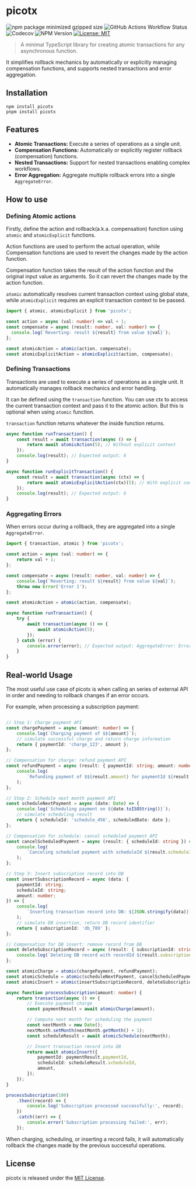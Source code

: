 # picotx
![npm package minimized gzipped size](https://img.shields.io/bundlejs/size/picotx)
![GitHub Actions Workflow Status](https://img.shields.io/github/actions/workflow/status/perasite/picotx/test.yml)
![Codecov](https://img.shields.io/codecov/c/github/PeraSite/picotx)
![NPM Version](https://img.shields.io/npm/v/picotx)
[![License: MIT](https://img.shields.io/badge/License-MIT-yellow.svg)](https://opensource.org/licenses/MIT)

> A minimal TypeScript library for creating atomic transactions for any asynchronous function.

It simplifies rollback mechanics by automatically or explicitly managing compensation functions, and supports nested transactions and error aggregation.

## Installation


```
npm install picotx
pnpm install picotx
```

## Features

- **Atomic Transactions:** Execute a series of operations as a single unit.
- **Compensation Functions:** Automatically or explicitly register rollback (compensation) functions.
- **Nested Transactions:** Support for nested transactions enabling complex workflows.
- **Error Aggregation:** Aggregate multiple rollback errors into a single `AggregateError`.


## How to use

### Defining Atomic actions
Firstly, define the action and rollback(a.k.a. compensation) function using `atomic` and `atomicExplicit` functions.

Action functions are used to perform the actual operation, while
Compensation functions are used to revert the changes made by the action function.

Compensation function takes the result of the action function and the original input value as arguments.
So it can revert the changes made by the action function.

`atomic` automatically resolves current transaction context using global state, while `atomicExplicit` requires an explicit transaction context to be passed.

```typescript
import { atomic, atomicExplicit } from 'picotx';

const action = async (val: number) => val + 1;
const compensate = async (result: number, val: number) => {
  console.log(`Reverting: result ${result} from value ${val}`);
};

const atomicAction = atomic(action, compensate);
const atomicExplicitAction = atomicExplicit(action, compensate);
```

### Defining Transactions

Transactions are used to execute a series of operations as a single unit. It automatically manages rollback mechanics and error handling.

It can be defined using the `transaction` function.
You can use ctx to access the current transaction context and pass it to the atomic action. But this is optional when using `atomic` function.

`transaction` function returns whatever the inside function returns.
```typescript
async function runTransaction() {
    const result = await transaction(async () => {
        return await atomicAction(5); // Without explicit context
    });
    console.log(result); // Expected output: 6
}

async function runExplicitTransaction() {
    const result = await transaction(async (ctx) => {
        return await atomicExplicitAction(ctx)(5); // With explicit context and currying
    });
    console.log(result); // Expected output: 6
}
```

### Aggregating Errors
When errors occur during a rollback, they are aggregated into a single `AggregateError`.

```typescript
import { transaction, atomic } from 'picotx';

const action = async (val: number) => {
    return val + 1;
};

const compensate = async (result: number, val: number) => {
    console.log(`Reverting: result ${result} from value ${val}`);
    throw new Error('Error 1');
};

const atomicAction = atomic(action, compensate);

async function runTransaction() {
    try {
        await transaction(async () => {
            await atomicAction(5);
        });
    } catch (error) {
        console.error(error); // Expected output: AggregateError: Error 1
    }
}
```

## Real-world Usage
The most useful use case of picotx is when calling an series of external API in order and needing to rollback changes if an error occurs.

For example, when processing a subscription payment:

```typescript

// Step 1: Charge payment API
const chargePayment = async (amount: number) => {
    console.log(`Charging payment of $${amount}`);
    // simulate successful charge and return charge information
    return { paymentId: 'charge_123', amount };
};

// Compensation for charge: refund payment API
const refundPayment = async (result: { paymentId: string; amount: number }) => {
    console.log(
        `Refunding payment of $${result.amount} for paymentId ${result.paymentId}`,
    );
};

// Step 2: Schedule next month payment API
const scheduleNextPayment = async (date: Date) => {
    console.log(`Scheduling payment on ${date.toISOString()}`);
    // simulate scheduling result
    return { scheduleId: 'schedule_456', scheduledDate: date };
};

// Compensation for schedule: cancel scheduled payment API
const cancelScheduledPayment = async (result: { scheduleId: string }) => {
    console.log(
        `Canceling scheduled payment with scheduleId ${result.scheduleId}`,
    );
};

// Step 3: Insert subscription record into DB
const insertSubscriptionRecord = async (data: {
    paymentId: string;
    scheduleId: string;
    amount: number;
}) => {
    console.log(
        `Inserting transaction record into DB: ${JSON.stringify(data)}`,
    );
    // simulate DB insertion, return DB record identifier
    return { subscriptionId: 'db_789' };
};

// Compensation for DB insert: remove record from DB
const deleteSubscriptionRecord = async (result: { subscriptionId: string }) => {
    console.log(`Deleting DB record with recordId ${result.subscriptionId}`);
};

const atomicCharge = atomic(chargePayment, refundPayment);
const atomicSchedule = atomic(scheduleNextPayment, cancelScheduledPayment);
const atomicInsert = atomic(insertSubscriptionRecord, deleteSubscriptionRecord);

async function processSubscription(amount: number) {
    return transaction(async () => {
        // Execute payment charge
        const paymentResult = await atomicCharge(amount);

        // Compute next month for scheduling the payment
        const nextMonth = new Date();
        nextMonth.setMonth(nextMonth.getMonth() + 1);
        const scheduleResult = await atomicSchedule(nextMonth);

        // Insert transaction record into DB
        return await atomicInsert({
            paymentId: paymentResult.paymentId,
            scheduleId: scheduleResult.scheduleId,
            amount,
        });
    });
}

processSubscription(100)
    .then((record) => {
        console.log('Subscription processed successfully:', record);
    })
    .catch((err) => {
        console.error('Subscription processing failed:', err);
    });
```

When charging, scheduling, or inserting a record fails, it will automatically rollback the changes made by the previous successful operations.

## License

picotx is released under the [MIT License](LICENSE).
